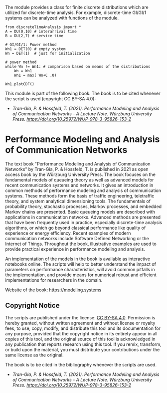 The module provides a class for finite discrete distributions which are utilized for discrete-time analysis. For example, discrete-time GI/GI/1 systems can be analyzed with functions of the module.

    from discreteTimeAnalysis import *
    A = DU(0,10) # interarrival time
    B = DU(2,7) # service time

    # GI/GI/1: Power method 
    Wn1 = DET(0) # empty system
    Wn = DET(1)  # just for initialization

    # power method
    while Wn != Wn1: # comparison based on means of the distributions
        Wn = Wn1
        Wn1 = max( Wn+C ,0)

    Wn1.plotCDF()


This module is part of the following book. The book is to be cited whenever the script is used (copyright CC BY-SA 4.0):
- *Tran-Gia, P. & Hossfeld, T. (2021). Performance Modeling and Analysis of Communication Networks - A Lecture Note. Würzburg University Press. https://doi.org/10.25972/WUP-978-3-95826-153-2*

# Performance Modeling and Analysis of Communication Networks

The text book "Performance Modeling and Analysis of Communication Networks" by Tran-Gia, P. & Hossfeld, T. is published in 2021 as open access book by the Würzburg University Press. The book focuses on the fundamental models of queueing theory as well as advanced models for recent communication systems and networks. It gives an introduction in common methods of performance modeling and analysis of communication systems. These methods form the basis of traffic engineering, teletraffic theory, and system analytical dimensioning tools. The fundamentals of probability theory, stochastic processes, Markov processes, and embedded Markov chains are presented. Basic queueing models are described with applications in communication networks. Advanced methods are presented that have been frequently used in practice, especially discrete-time analysis algorithms, or which go beyond classical performance like quality of experience or energy efficiency. Recent examples of modern communication networks include Software Defined Networking or the Internet of Things. Throughout the book, illustrative examples are used to provide practical experience in performance modeling and analysis.

An implementation of the models in the book is available as interactive notebooks online. The scripts will help to better understand the impact of parameters on performance characteristics, will avoid common pitfalls in the implementation, and provide means for numerical robust and efficient implementations for researchers in the domain.

Website of the book:
<https://modeling.systems>

##  Copyright Notice
The scripts are published under the license: [CC BY-SA 4.0](https://creativecommons.org/licenses/by-sa/4.0/).
Permission is hereby granted, without written agreement and without license or royalty fees, to use, copy, modify, and distribute this tool and its documentation for any purpose, provided that the copyright notice in its entirety appear in all copies of this tool, and the original source of this tool is acknowledged in any publication that reports research using this tool. If you remix, transform, or build upon the material, you must distribute your contributions under the same license as the original.

The book is to be cited in the bibliography whenever the scripts are used. 
- *Tran-Gia, P. & Hossfeld, T. (2021). Performance Modeling and Analysis of Communication Networks - A Lecture Note. Würzburg University Press. https://doi.org/10.25972/WUP-978-3-95826-153-2*